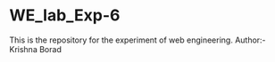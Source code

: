 # WE_lab_Exp-6
This is the repository for the experiment of web engineering.
Author:- Krishna Borad
